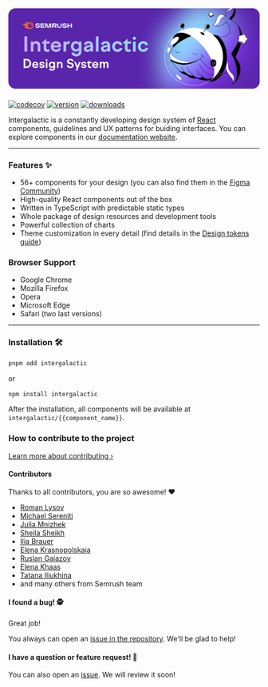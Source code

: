 <h2 align="center" style="border: 0">
  <img src=".github/images/intergalactic-hero.png" alt="Intergalactic Design System">
</h2>

[![codecov](https://codecov.io/gh/semrush/intergalactic/branch/master/graph/badge.svg?token=OILALW3YQE)](https://codecov.io/gh/semrush/intergalactic)
[![version](https://img.shields.io/npm/v/@semcore/ui.svg)](https://www.npmjs.com/package/@semcore/ui)
[![downloads](https://img.shields.io/npm/dt/@semcore/ui.svg)](https://www.npmjs.com/package/@semcore/ui)

Intergalactic is a constantly developing design system of [React](https://reactjs.org/) components, guidelines and UX patterns for buiding interfaces. You can explore components in our [documentation website](https://i.semrush.com).

---

### Features ✨

- 56+ components for your design (you can also find them in the [Figma Community](https://www.figma.com/@semrush))
- High-quality React components out of the box
- Written in TypeScript with predictable static types
- Whole package of design resources and development tools
- Powerful collection of charts
- Theme customization in every detail (find details in the [Design tokens guide](https://developer.semrush.com/intergalactic/style/design-tokens/))


### Browser Support

- Google Chrome
- Mozilla Firefox
- Opera
- Microsoft Edge
- Safari (two last versions)

---

### Installation 🛠

```sh
pnpm add intergalactic
```
or
```sh
npm install intergalactic
```

After the installation, all components will be available at `intergalactic/{{component_name}}`.

### How to contribute to the project

[Learn more about contributing ›](https://github.com/semrush/intergalactic/blob/master/CONTRIBUTING.md)

#### Contributors

Thanks to all contributors, you are so awesome! ❤️

- [Roman Lysov](https://github.com/lsroman)
- [Michael Sereniti](https://github.com/msereniti)
- [Julia Mnizhek](https://github.com/j-mnizhek)
- [Sheila Sheikh](https://github.com/sheila-semrush)
- [Ilia Brauer](https://github.com/ilyabrower)
- [Elena Krasnopolskaia](https://github.com/ekrasnopolskaia)
- [Ruslan Gaiazov](https://github.com/freeyoungstrong)
- [Elena Khaas](https://github.com/elenakhaas)
- [Tatana Iliukhina](https://github.com/tatana-I)
- and many others from Semrush team

#### I found a bug! 🕵️‍

Great job!

You always can open an [issue in the repository](https://github.com/semrush/intergalactic/issues/new/choose). We'll be glad to help!

#### I have a question or feature request! 🙋

You can also open an [issue](https://github.com/semrush/intergalactic/issues/new/choose). We will review it soon!
